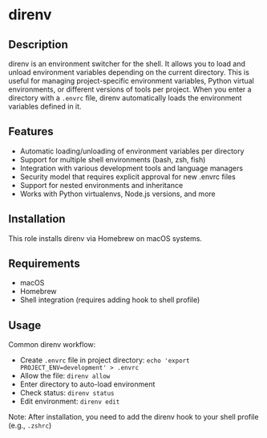 # direnv

## Description

direnv is an environment switcher for the shell. It allows you to load and unload environment variables depending on the current directory. This is useful for managing project-specific environment variables, Python virtual environments, or different versions of tools per project. When you enter a directory with a `.envrc` file, direnv automatically loads the environment variables defined in it.

## Features

- Automatic loading/unloading of environment variables per directory
- Support for multiple shell environments (bash, zsh, fish)
- Integration with various development tools and language managers
- Security model that requires explicit approval for new .envrc files
- Support for nested environments and inheritance
- Works with Python virtualenvs, Node.js versions, and more

## Installation

This role installs direnv via Homebrew on macOS systems.

## Requirements

- macOS
- Homebrew
- Shell integration (requires adding hook to shell profile)

## Usage

Common direnv workflow:
- Create `.envrc` file in project directory: `echo 'export PROJECT_ENV=development' > .envrc`
- Allow the file: `direnv allow`
- Enter directory to auto-load environment
- Check status: `direnv status`
- Edit environment: `direnv edit`

Note: After installation, you need to add the direnv hook to your shell profile (e.g., `.zshrc`)
